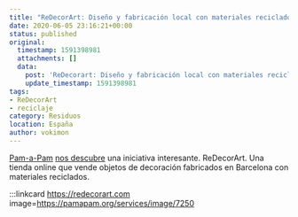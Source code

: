 ```yaml
---
title: "ReDecorArt: Diseño y fabricación local con materiales reciclados."
date: 2020-06-05 23:16:21+00:00
status: published
original:
  timestamp: 1591398981
  attachments: []
  data:
    post: 'ReDecorart: Diseño y fabricación local con materiales reciclados.'
    update_timestamp: 1591398981
tags:
- ReDecorArt
- reciclaje
category: Residuos
location: España
author: vokimon
---
```


[Pam-a-Pam] [nos descubre] una iniciativa interesante. ReDecorArt.
Una tienda online que vende objetos de decoración fabricados en Barcelona
con materiales reciclados.

[Pam-a-Pam]: https://pamapam.org
[nos descubre]: https://pamapam.org/ca/directori/redecorart-baro-viver/

:::linkcard https://redecorart.com image=https://pamapam.org/services/image/7250

